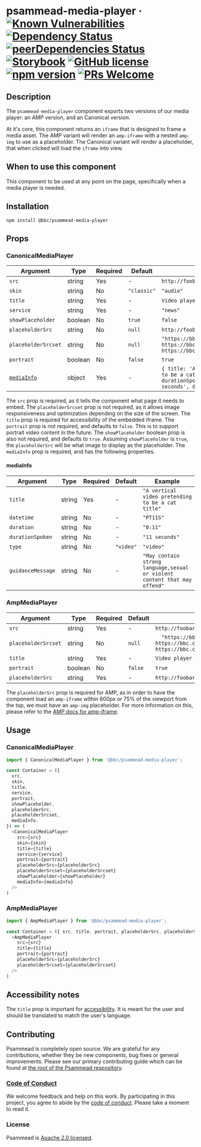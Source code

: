 # psammead-media-player &middot; [![Known Vulnerabilities](https://snyk.io/test/github/bbc/psammead/badge.svg?targetFile=packages%2Fcomponents%2Fpsammead-brand%2Fpackage.json)](https://snyk.io/test/github/bbc/psammead?targetFile=packages%2Fcomponents%2Fpsammead-brand%2Fpackage.json) [![Dependency Status](https://david-dm.org/bbc/psammead.svg?path=packages/components/psammead-media-player)](https://david-dm.org/bbc/psammead?path=packages/components/psammead-media-player) [![peerDependencies Status](https://david-dm.org/bbc/psammead/peer-status.svg?path=packages/components/psammead-media-player)](https://david-dm.org/bbc/psammead?path=packages/components/psammead-media-player&type=peer) [![Storybook](https://raw.githubusercontent.com/storybooks/brand/master/badge/badge-storybook.svg?sanitize=true)](https://bbc.github.io/psammead/?path=/story/brand--default) [![GitHub license](https://img.shields.io/badge/license-Apache%202.0-blue.svg)](https://github.com/bbc/psammead/blob/latest/LICENSE) [![npm version](https://img.shields.io/npm/v/@bbc/psammead-media-player.svg)](https://www.npmjs.com/package/@bbc/psammead-media-player) [![PRs Welcome](https://img.shields.io/badge/PRs-welcome-brightgreen.svg)](https://github.com/bbc/psammead/blob/latest/CONTRIBUTING.md) 

## Description
The `psammead-media-player` component exports two versions of our media player: an AMP version, and an Canonical version.

At it's core, this component returns an `iframe` that is designed to frame a media asset. 
The AMP variant will render an `amp-iframe` with a nested `amp-img` to use as a placeholder.
The Canonical variant will render a placeholder, that when clicked will load the `iframe` into view.

## When to use this component
This component to be used at any point on the page, specifically when a media player is needed.

## Installation
`npm install @bbc/psammead-media-player`

## Props
### CanonicalMediaPlayer

| Argument  | Type                | Required | Default | Example         |
|-----------|---------------------|----------|---------|-----------------|
| `src` | string | Yes   | - | `http://foobar.com/embeddable_endpoint` |
| `skin` | string | No   | `"classic"` | `"audio"` |
| `title` | string | Yes | - | `Video player` |
| `service` | string | Yes   | - | `"news"` |
| `showPlaceholder` | boolean | No   | `true` | `false` |
| `placeholderSrc` | string | No   | `null` | `http://foobar.com/placeholder.png` |
| `placeholderSrcset` | string | No   | `null` | `"https://bbc.com/300/cat.jpg 300w, https://bbc.com/450/cat.jpg 450w, https://bbc.com/600/cat.jpg 600w"` |
| `portrait` | boolean | No   | `false` | `true` |
| [`mediaInfo`](#mediaInfo) | object | Yes   | - | `{ title: 'A vertical video pretending to be a cat title', duration: '2:30', durationSpoken: '2 minutes 11 seconds', datetime: 'PT2M30S' }`|

The `src` prop is required, as it tells the component what page it needs to embed.
The `placeholderSrcset` prop is not required, as it allows image responsiveness and optimization depending on the size of the screen.
The `title` prop is required for accessibility of the embedded iframe.
The `portrait` prop is not required, and defaults to `false`. This is to support portrait video content in the future.
The `showPlaceholder` boolean prop is also not required, and defaults to `true`.
Assuming `showPlaceholder` is `true`, the `placeholderSrc` will be what image to display as the placeholder.
The `mediaInfo` prop is required, and has the following properties.

#### mediaInfo

| Argument  | Type                | Required | Default | Example         |
|-----------|---------------------|----------|---------|-----------------|
| `title` | string | Yes   | - | `"A vertical video pretending to be a cat title"` |
| `datetime` | string | No| - | `"PT11S"` |
| `duration` | string| No   | - | `"0:11"` |
| `durationSpoken` | string | No   | - | `"11 seconds"` |
| `type` | string | No   | `"video"` | `"video"` |
| `guidanceMessage` | string | No   | - | `"May contain strong language,sexual or violent content that may offend"` |

### AmpMediaPlayer

| Argument  | Type                | Required | Default | Example         |
|-----------|---------------------|----------|---------|-----------------|
| `src` | string | Yes   | - | `http://foobar.com/embeddable_endpoint` |
| `placeholderSrcset` | string | No   | `null` | `	"https://bbc.com/300/cat.jpg 300w, https://bbc.com/450/cat.jpg 450w, https://bbc.com/600/cat.jpg 600w"` |
| `title` | string | Yes | - | `Video player` |
| `portrait` | boolean | No   | `false` | `true` |
| `placeholderSrc` | string | Yes   | - | `http://foobar.com/placeholder.png` |

The `placeholderSrc` prop is required for AMP, as in order to have the component load an `amp-iframe` within 600px or 75% of the viewport from the top, we must have an `amp-img` placeholder. For more information on this, please refer to the [AMP docs for amp-iframe](https://amp.dev/documentation/components/amp-iframe/).

## Usage
### CanonicalMediaPlayer
```js
import { CanonicalMediaPlayer } from '@bbc/psammead-media-player';

const Container = ({ 
  src, 
  skin,
  title, 
  service,
  portrait, 
  showPlaceholder, 
  placeholderSrc, 
  placeholderSrcset, 
  mediaInfo,
}) => (
  <CanonicalMediaPlayer
    src={src}
    skin={skin}
    title={title}
    service={service}
    portrait={portrait}
    placeholderSrc={placeholderSrc}
    placeholderSrcset={placeholderSrcset}
    showPlaceholder={showPlaceholder}
    mediaInfo={mediaInfo}
  />
)
```

### AmpMediaPlayer
```js
import { AmpMediaPlayer } from '@bbc/psammead-media-player';

const Container = ({ src, title, portrait, placeholderSrc, placeholderSrcset}) => (
  <AmpMediaPlayer
    src={src}
    title={title}
    portrait={portrait}
    placeholderSrc={placeholderSrc}
    placeholderSrcset={placeholderSrcset}
  />
)
```

## Accessibility notes
The `title` prop is important for [accessibility](https://www.w3.org/TR/WCAG20-TECHS/H64.html). It is meant for the user and should be translated to match the user's language.

## Contributing

Psammead is completely open source. We are grateful for any contributions, whether they be new components, bug fixes or general improvements. Please see our primary contributing guide which can be found at [the root of the Psammead respository](https://github.com/bbc/psammead/blob/latest/CONTRIBUTING.md).

### [Code of Conduct](https://github.com/bbc/psammead/blob/latest/CODE_OF_CONDUCT.md)

We welcome feedback and help on this work. By participating in this project, you agree to abide by the [code of conduct](https://github.com/bbc/psammead/blob/latest/CODE_OF_CONDUCT.md). Please take a moment to read it.

### License

Psammead is [Apache 2.0 licensed](https://github.com/bbc/psammead/blob/latest/LICENSE).
